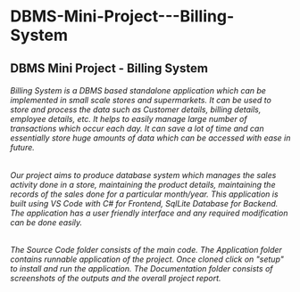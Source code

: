 # DBMS-Mini-Project---Billing-System
## DBMS Mini Project - Billing System

###### Billing System is a DBMS based standalone application which can be implemented in small scale stores and supermarkets. It can be used to store and process the data such as Customer details, billing details, employee details, etc. It helps to easily manage large number of transactions which occur each day. It can save a lot of time and can essentially store huge amounts of data which can be accessed with ease in future.

###### Our project aims to produce database system which manages the sales activity done in a store, maintaining the product details, maintaining the records of the sales done for a particular month/year. This application is built using VS Code with C# for Frontend, SqlLite Database for Backend. The application has a user friendly interface and any required modification can be done easily.

###### The Source Code folder consists of the main code. The Application folder contains runnable application of the project. Once cloned click on "setup" to install and run the application. The Documentation folder consists of screenshots of the outputs and the overall project report. 
